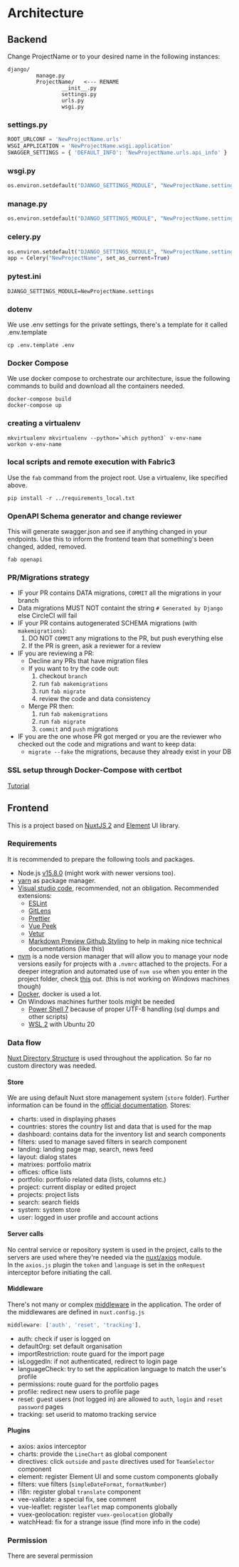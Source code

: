 # Architecture

## Backend

Change ProjectName or <ProjectName> to your desired name in the following instances:
```
django/
         manage.py
         ProjectName/   <--- RENAME
                 __init__.py
                 settings.py
                 urls.py
                 wsgi.py
```
### settings.py
``` python
ROOT_URLCONF = 'NewProjectName.urls'
WSGI_APPLICATION = 'NewProjectName.wsgi.application'
SWAGGER_SETTINGS = { 'DEFAULT_INFO': 'NewProjectName.urls.api_info' }
```
### wsgi.py
``` python
os.environ.setdefault("DJANGO_SETTINGS_MODULE", "NewProjectName.settings")
```
### manage.py
``` python
os.environ.setdefault("DJANGO_SETTINGS_MODULE", "NewProjectName.settings")
```
### celery.py
``` python
os.environ.setdefault("DJANGO_SETTINGS_MODULE", "NewProjectName.settings")
app = Celery("NewProjectName", set_as_current=True)
```
### pytest.ini
```
DJANGO_SETTINGS_MODULE=NewProjectName.settings
```

### dotenv
We use .env settings for the private settings, there's a template for it called .env.template
```
cp .env.template .env
```

### Docker Compose
We use docker compose to orchestrate our architecture, issue the following commands to build and download all the containers needed.
```
docker-compose build
docker-compose up
```

### creating a virtualenv
```
mkvirtualenv mkvirtualenv --python=`which python3` v-env-name
workon v-env-name
```

### local scripts and remote execution with Fabric3
Use the `fab` command from the project root. Use a virtualenv, like specified above.
```
pip install -r ../requirements_local.txt
```

### OpenAPI Schema generator and change reviewer
This will generate swagger.json and see if anything changed in your endpoints.
Use this to inform the frontend team that something's been changed, added, removed.
```
fab openapi
```

### PR/Migrations strategy
* IF your PR contains DATA migrations, `COMMIT` all the migrations in your branch
* Data migrations MUST NOT containt the string `# Generated by Django` else CircleCI will fail
* IF your PR contains autogenerated SCHEMA migrations (with `makemigrations`):
    1. DO NOT `COMMIT` any migrations to the PR, but push everything else
    2. If the PR is green, ask a reviewer for a review
* IF you are reviewing a PR:
    * Decline any PRs that have migration files
    * If you want to try the code out:
        1. checkout `branch`
        2. run `fab makemigrations`
        3. run `fab migrate`
        4. review the code and data consistency
    * Merge PR then:
        1. run `fab makemigrations`
        2. run `fab migrate`
        3. `commit` and `push` migrations
* IF you are the one whose PR got merged or you are the reviewer who checked out the code
and migrations and want to keep data:
    * `migrate --fake` the migrations, because they already exist in your DB

### SSL setup through Docker-Compose with certbot
[Tutorial](https://medium.com/@pentacent/nginx-and-lets-encrypt-with-docker-in-less-than-5-minutes-b4b8a60d3a71)

## Frontend

This is a project based on [NuxtJS 2](https://nuxtjs.org/) and [Element](https://element.eleme.io/#/en-US) UI library.

### Requirements

It is recommended to prepare the following tools and packages.

- Node.js [v15.8.0](https://nodejs.org/dist/v15.8.0/) (might work with newer versions too).
- [yarn](https://yarnpkg.com/) as package manager.
- [Visual studio code](https://code.visualstudio.com/), recommended, not an obligation. Recommended extensions:
  - [ESLint](https://marketplace.visualstudio.com/items?itemName=dbaeumer.vscode-eslint)
  - [GitLens](https://marketplace.visualstudio.com/items?itemName=eamodio.gitlens)
  - [Prettier](https://marketplace.visualstudio.com/items?itemName=esbenp.prettier-vscode)
  - [Vue Peek](https://marketplace.visualstudio.com/items?itemName=dariofuzinato.vue-peek)
  - [Vetur](https://marketplace.visualstudio.com/items?itemName=octref.vetur)
  - [Markdown Preview Github Styling](https://marketplace.visualstudio.com/items?itemName=bierner.markdown-preview-github-styles) to help in making nice technical documentations (like this)
- [nvm](https://github.com/nvm-sh/nvm) is a node version manager that will allow you to manage your node versions easily for projects with a `.nvmrc` attached to the projects. For a deeper integration and automated use of `nvm use` when you enter in the project folder, check [this](https://github.com/nvm-sh/nvm#deeper-shell-integration) out. (this is not working on Windows machines though)
- [Docker](https://www.docker.com/), docker is used a lot.
- On Windows machines further tools might be needed
  - [Power Shell 7](https://docs.microsoft.com/en-us/powershell/scripting/install/installing-powershell-on-windows) because of proper UTF-8 handling (sql dumps and other scripts)
  - [WSL 2](https://docs.microsoft.com/en-us/windows/wsl/install) with Ubuntu 20


### Data flow

[Nuxt Directory Structure](https://nuxtjs.org/docs/get-started/directory-structure) is used throughout the application. So far no custom directory was needed.

#### Store

We are using default Nuxt store management system (`store` folder). Further information can be found in the [official documentation](https://nuxtjs.org/docs/directory-structure/store). Stores:
- charts: used in displaying phases
- countries: stores the country list and data that is used for the map 
- dashboard: contains data for the inventory list and search components
- filters: used to manage saved filters in search component
- landing: landing page map, search, news feed 
- layout: dialog states
- matrixes: portfolio matrix
- offices: office lists
- portfolio: portfolio related data (lists, columns etc.)
- project: current display or edited project
- projects: project lists
- search: search fields
- system: system store
- user: logged in user profile and account actions

#### Server calls

No central service or repository system is used in the project, calls to the servers are used where they're needed via the [nuxt/axios](https://axios.nuxtjs.org/) module.  
In the `axios.js` plugin the `token` and `language` is set in the `onRequest` interceptor before initiating the call.

#### Middleware

There's not many or complex [middleware](https://nuxtjs.org/docs/directory-structure/middleware) in the application. The order of the middlewares are defined in `nuxt.config.js`

```js
middleware: ['auth', 'reset', 'tracking'],
```

- auth: check if user is logged on 
- defaultOrg: set default organisation
- importRestriction: route guard for the import page
- isLoggedIn: if not authenticated, redirect to login page
- languageCheck: try to set the application language to match the user's profile
- permissions: route guard for the portfolio pages
- profile: redirect new users to profile page
- reset: guest users (not logged in) are allowed to `auth`, `login` and `reset password` pages
- tracking: set userid to matomo tracking service

#### Plugins

- axios: axios interceptor
- charts: provide the `LineChart` as global component
- directives: click `outside` and `paste` directives used for `TeamSelector` component
- element: register Element UI and some custom components globally
- filters: vue filters (`simpleDateFormat`, `formatNumber`)
- i18n: register global `translate` component
- vee-validate: a special fix, see comment
- vue-leaflet: register `leaflet` map components globally
- vuex-geolocation: register `vuex-geolocation` globally
- watchHead: fix for a strange issue (find more info in the code)

### Permission

There are several permission 